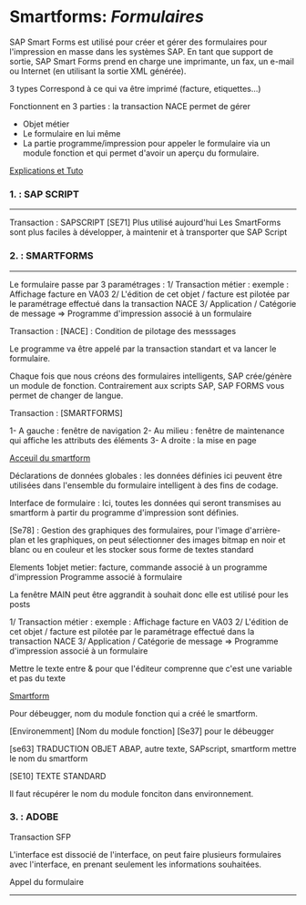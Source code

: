 # Smartforms: *Formulaires*

SAP Smart Forms est utilisé pour créer et gérer des formulaires pour l'impression en masse dans les systèmes SAP. En tant que support de sortie, SAP Smart Forms prend en charge une imprimante, un fax, un e-mail ou Internet (en utilisant la sortie XML générée).

3 types
Correspond à ce qui va être imprimé (facture, etiquettes...)

Fonctionnent en 3 parties : la transaction NACE permet de gérer
- Objet métier
- Le formulaire en lui même
- La partie programme/impression pour appeler le formulaire via un module fonction et qui permet d'avoir un aperçu du formulaire.

[Explications et Tuto](https://www.guru99.com/smart-forms.html)


 ### 1. : SAP SCRIPT
___

Transaction : SAPSCRIPT [SE71]
Plus utilisé aujourd'hui
Les SmartForms sont plus faciles à développer, à maintenir et à transporter que SAP Script



### 2. : SMARTFORMS
___

Le formulaire passe par 3 paramétrages :
1/ Transaction métier : exemple : Affichage facture en VA03
2/ L'édition de cet objet / facture est pilotée par le paramétrage effectué dans la transaction NACE
3/ Application / Catégorie de message => Programme d'impression associé à un formulaire

Transaction : [NACE] : Condition de pilotage des messsages 

Le programme va être appelé par la transaction standart et va lancer le formulaire.


Chaque fois que nous créons des formulaires intelligents, SAP crée/génère un module de fonction. Contrairement aux scripts SAP, SAP FORMS vous permet de changer de langue.

Transaction : [SMARTFORMS]


1- A gauche : fenêtre de navigation
2- Au milieu : fenêtre de maintenance qui affiche les attributs des éléments
3- A droite : la mise en page

[Acceuil du smartform](https://drive.google.com/file/d/1zNgc_9iYMXpfWr3HPRVmaoznMP73uPKf/view?usp=share_link)

Déclarations de données globales : les données définies ici peuvent être utilisées dans l'ensemble du formulaire intelligent à des fins de codage.

Interface de formulaire : Ici, toutes les données qui seront transmises au smartform à partir du programme d'impression sont définies.

[Se78] : Gestion des graphiques des formulaires, pour l'image d'arrière-plan et les graphiques, on peut sélectionner des images bitmap en noir et blanc ou en couleur et les stocker sous forme de textes standard

Elements
1objet metier: facture, commande associé à un programme d'impression
Programme associé à formulaire

La fenêtre MAIN peut être aggrandit à souhait donc elle est utilisé pour les posts



1/ Transaction métier : exemple : Affichage facture en VA03
2/ L'édition de cet objet / facture est pilotée par le paramétrage effectué dans la transaction NACE
3/ Application / Catégorie de message => Programme d'impression associé à un formulaire

Mettre le texte entre & pour que l'éditeur comprenne que c'est une variable et pas du texte


[Smartform](C:\Users\Aelion\Desktop\LISA\00_RESSOURCES\SMARTFORMS_01.png)


Pour débeugger, nom du module fonction qui a créé le smartform.

[Environemment] [Nom du module fonction]
[Se37] pour le débeugger

[se63] TRADUCTION OBJET ABAP, autre texte, SAPscript, smartform
mettre le nom du smartform

[SE10] TEXTE STANDARD

Il faut récupérer le nom du module fonciton dans environnement.


### 3. : ADOBE

Transaction SFP

L'interface est dissocié de l'interface, on peut faire plusieurs formulaires avec l'interface, en prenant seulement les informations souhaitées.

Appel du formulaire
___


